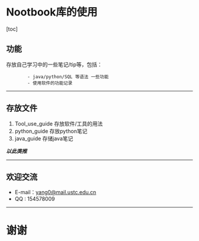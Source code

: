 # Nootbook库的使用

[toc]

## 功能

存放自己学习中的一些笔记/tip等，包括：

			- java/python/SQL 等语法 一些功能
			- 使用软件的功能记录

***

## 存放文件

1. Tool_use_guide 存放软件/工具的用法
2. python_guide 存放python笔记
3. java_guide 存储java笔记

***以此类推***

***

## 欢迎交流

- E-mail：yang0@mail.ustc.edu.cn
- QQ : 154578009

***

# 谢谢



